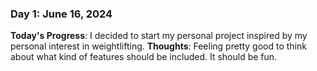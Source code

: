 ### Day 1: June 16, 2024
**Today's Progress**: I decided to start my personal project inspired by my personal interest in weightlifting.
**Thoughts**: Feeling pretty good to think about what kind of features should be included. It should be fun.
